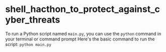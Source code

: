 # shell_hacthon_to_protect_against_cyber_threats
To run a Python script named `main.py`, you can use the `python` command in your terminal or command prompt
Here's the basic command to run the script:
`python main.py`
